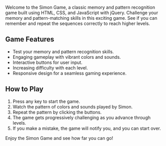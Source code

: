 
Welcome to the Simon Game, a classic memory and pattern recognition game built using HTML, CSS, and JavaScript with jQuery. Challenge your memory and pattern-matching skills in this exciting game. See if you can remember and repeat the sequences correctly to reach higher levels.

## Game Features

- Test your memory and pattern recognition skills.
- Engaging gameplay with vibrant colors and sounds.
- Interactive buttons for user input.
- Increasing difficulty with each level.
- Responsive design for a seamless gaming experience.

## How to Play

1. Press any key to start the game.
2. Watch the pattern of colors and sounds played by Simon.
3. Repeat the pattern by clicking the buttons.
4. The game gets progressively challenging as you advance through levels.
5. If you make a mistake, the game will notify you, and you can start over.

Enjoy the Simon Game and see how far you can go!


